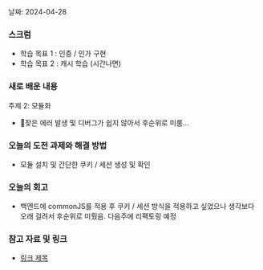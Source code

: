날짜: 2024-04-28

### 스크럼
- 학습 목표 1 : 인증 / 인가 구현
- 학습 목표 2 : 캐시 학습 (시간나면)


### 새로 배운 내용




주제 2: 모듈화
- 잦은 에러 발생 및 디버그가 쉽지 않아서 후순위로 미룸...

### 오늘의 도전 과제와 해결 방법
- 모듈 설치 및 간단한 쿠키 / 세션 생성 및 확인

### 오늘의 회고
- 백엔드에 commonJS를 적용 후 쿠키 / 세션 방식을 적용하고 싶었으나 생각보다 오래 걸려서 후순위로 미뤘음. 다음주에 리팩토링 예정

### 참고 자료 및 링크
- [링크 제목](URL)
